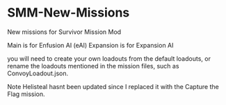 # SMM-New-Missions
New missions for Survivor Mission Mod

Main is for Enfusion AI  (eAI)
Expansion is for Expansion AI

you will need to create your own loadouts from the default loadouts, or rename the loadouts mentioned in the mission files, such as ConvoyLoadout.json.

Note Helisteal hasnt been updated since I replaced it with the Capture the Flag mission.
